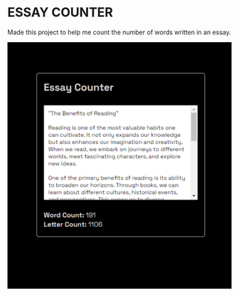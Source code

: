 # ESSAY COUNTER

Made this project to help me count the number of words written in 
an essay.

![screenshort](./image.png)

